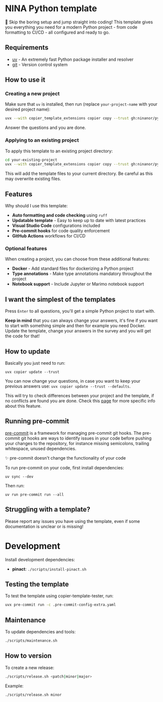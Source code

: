 # NINA Python template
🚀 Skip the boring setup and jump straight into coding! This template gives you everything you need for a modern Python project - from code formatting to CI/CD - all configured and ready to go.

## Requirements
- [uv](https://github.com/astral-sh/uv) - An extremely fast Python package installer and resolver
- [git](https://git-scm.com/) - Version control system

## How to use it

### Creating a new project
Make sure that `uv` is installed, then run (replace `your-project-name` with your desired project name):

```bash
uvx --with copier_template_extensions copier copy --trust gh:ninanor/python-template your-project-name
```

Answer the questions and you are done.

### Applying to an existing project
To apply this template to an existing project directory:

```bash
cd your-existing-project
uvx --with copier_template_extensions copier copy --trust gh:ninanor/python-template .
```

This will add the template files to your current directory. Be careful as this may overwrite existing files.


## Features
Why should I use this template:

- **Auto formatting and code checking** using `ruff`
- **Updatable template** - Easy to keep up to date with latest practices
- **Visual Studio Code** configurations included
- **Pre-commit hooks** for code quality enforcement
- **GitHub Actions** workflows for CI/CD

### Optional features
When creating a project, you can choose from these additional features:
- **Docker** - Add standard files for dockerizing a Python project
- **Type annotations** - Make type annotations mandatory throughout the project
- **Notebook support** - Include Jupyter or Marimo notebook support

## I want the simplest of the templates
Press `Enter` to all questions, you'll get a simple Python project to start with.

**Keep in mind** that you can always change your answers, it's fine if you want to start with something simple and then for example you need Docker. Update the template, change your answers in the survey and you will get the code for that!

## How to update
Basically you just need to run:
```
uvx copier update --trust
```

You can now change your questions, in case you want to keep your previous answers use: `uvx copier update --trust --defaults`.

This will try to check differences between your project and the template, if no conflicts are found you are done.
Check this [page](https://copier.readthedocs.io/en/stable/updating/) for more specific info about this feature.

## Running pre-commit

[pre-commit](https://github.com/pre-commit/pre-commit) is a framework for managing pre-commit git hooks. The pre-commit git hooks are ways to identify issues in your code before pushing your changes to the repository, for instance missing semicolons, trailing whitespace, unused dependencies.

:sparkles: pre-commit doesn't change the functionality of your code

To run pre-commit on your code, first install dependencies:

```
uv sync --dev
```

Then run:

```
uv run pre-commit run --all
```

## Struggling with a template?
Please report any issues you have using the template, even if some documentation is unclear or is missing!


# Development
Install development dependencies:
- **pinact**: `./scripts/install-pinact.sh`

## Testing the template
To test the template using copier-template-tester, run:
```bash
uvx pre-commit run -c .pre-commit-config-extra.yaml
```

## Maintenance
To update dependencies and tools:
```bash
./scripts/maintenance.sh
```

## How to version
To create a new release:
```bash
./scripts/release.sh <patch|minor|major>
```

Example:
```bash
./scripts/release.sh minor
```
